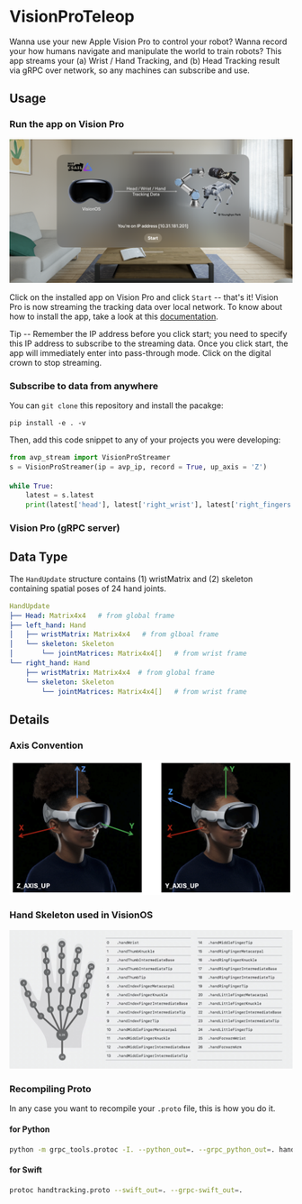 VisionProTeleop
===========



Wanna use your new Apple Vision Pro to control your robot?  Wanna record your how humans navigate and manipulate the world to train robots? This app streams your (a) Wrist / Hand Tracking, and (b) Head Tracking result via gRPC over network, so any machines can subscribe and use. 


## Usage


### Run the app on Vision Pro 

![](assets/visionpro_main.png)

Click on the installed app on Vision Pro and click `Start` -- that's it!  Vision Pro is now streaming the tracking data over local network. To know about how to install the app, take a look at this [documentation](). 

Tip -- Remember the IP address before you click start; you need to specify this IP address to subscribe to the streaming data. Once you click start, the app will immediately enter into pass-through mode. Click on the digital crown to stop streaming.  


### Subscribe to data from anywhere

You can `git clone` this repository and install the pacakge: 

```
pip install -e . -v
```

Then, add this code snippet to any of your projects you were developing: 

```python
from avp_stream import VisionProStreamer
s = VisionProStreamer(ip = avp_ip, record = True, up_axis = 'Z')

while True:
    latest = s.latest
    print(latest['head'], latest['right_wrist'], latest['right_fingers'])
```

### Vision Pro (gRPC server)



## Data Type 

The `HandUpdate` structure contains (1) wristMatrix and (2) skeleton containing spatial poses of 24 hand joints.  

```yaml
HandUpdate
├── Head: Matrix4x4   # from global frame 
├── left_hand: Hand   
│   ├── wristMatrix: Matrix4x4   # from glboal frame
│   └── skeleton: Skeleton
│       └── jointMatrices: Matrix4x4[]   # from wrist frame 
└── right_hand: Hand
    ├── wristMatrix: Matrix4x4  # from global frame
    └── skeleton: Skeleton
        └── jointMatrices: Matrix4x4[]   # from wrist frame
```



## Details 

### Axis Convention

![](assets/coord_system.png)

### Hand Skeleton used in VisionOS


![](assets/hand_skeleton_convention.png)



### Recompiling Proto

In any case you want to recompile your `.proto` file, this is how you do it. 

#### for Python

```bash
python -m grpc_tools.protoc -I. --python_out=. --grpc_python_out=. handtracking.proto
```


#### for Swift
```bash
protoc handtracking.proto --swift_out=. --grpc-swift_out=.
```